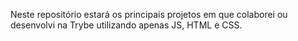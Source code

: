 Neste repositório estará os principais projetos em que colaborei ou desenvolvi na Trybe utilizando apenas JS, HTML e CSS.
